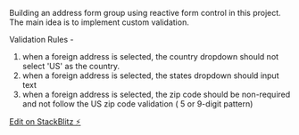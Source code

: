 Building an address form group using reactive form control in this project. 
The main idea is to implement custom validation. 

Validation Rules -
  1. when a foreign address is selected, the country dropdown should not select 'US' as the country.
  2. when a foreign address is selected, the states dropdown should input text
  3. when a foreign address is selected, the zip code should be non-required and not follow the US zip code validation ( 5 or 9-digit pattern)

[Edit on StackBlitz ⚡️](https://stackblitz.com/edit/angular-ivy-3wmluj)
